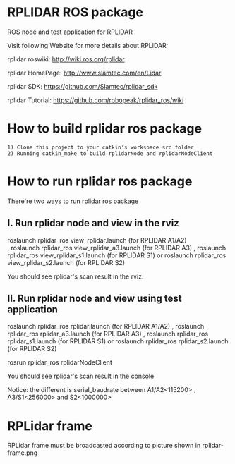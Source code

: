 RPLIDAR ROS package
=====================================================================

ROS node and test application for RPLIDAR

Visit following Website for more details about RPLIDAR:

rplidar roswiki: http://wiki.ros.org/rplidar

rplidar HomePage:   http://www.slamtec.com/en/Lidar

rplidar SDK: https://github.com/Slamtec/rplidar_sdk

rplidar Tutorial:  https://github.com/robopeak/rplidar_ros/wiki

How to build rplidar ros package
=====================================================================
    1) Clone this project to your catkin's workspace src folder
    2) Running catkin_make to build rplidarNode and rplidarNodeClient

How to run rplidar ros package
=====================================================================
There're two ways to run rplidar ros package

I. Run rplidar node and view in the rviz
------------------------------------------------------------
roslaunch rplidar_ros view_rplidar.launch (for RPLIDAR A1/A2)  
,
roslaunch rplidar_ros view_rplidar_a3.launch (for RPLIDAR A3)
,
roslaunch rplidar_ros view_rplidar_s1.launch (for RPLIDAR S1)
or
roslaunch rplidar_ros view_rplidar_s2.launch (for RPLIDAR S2)

You should see rplidar's scan result in the rviz.

II. Run rplidar node and view using test application
------------------------------------------------------------
roslaunch rplidar_ros rplidar.launch (for RPLIDAR A1/A2)
,
roslaunch rplidar_ros rplidar_a3.launch (for RPLIDAR A3)
,
roslaunch rplidar_ros rplidar_s1.launch (for RPLIDAR S1)
or
roslaunch rplidar_ros rplidar_s2.launch (for RPLIDAR S2)

rosrun rplidar_ros rplidarNodeClient

You should see rplidar's scan result in the console

Notice: the different is serial_baudrate between A1/A2<115200> , A3/S1<256000> and S2<1000000>

RPLidar frame
=====================================================================
RPLidar frame must be broadcasted according to picture shown in rplidar-frame.png
